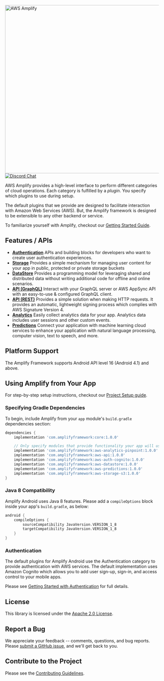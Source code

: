 <img src="https://s3.amazonaws.com/aws-mobile-hub-images/aws-amplify-logo.png" alt="AWS Amplify" width="550">

 <a href="https://discord.gg/jWVbPfC" target="_blank">
   <img src="https://img.shields.io/discord/308323056592486420?logo=discord"" alt="Discord Chat" />  
 </a>

AWS Amplify provides a high-level interface to perform different categories of
cloud operations. Each category is fulfilled by a _plugin_. You specify which
plugins to use during setup.

The default plugins that we provide are designed to facilitate interaction with
Amazon Web Services (AWS). But, the Amplify framework is designed to be
extensible to any other backend or service.

To familiarize yourself with Amplify, checkout our [Getting Started
Guide](https://docs.amplify.aws/start/q/integration/android).

## Features / APIs

- **[Authentication](https://docs.amplify.aws/lib/auth/getting-started/q/platform/android)**
  APIs and building blocks for developers who want to create user authentication
  experiences.
- **[Storage](https://docs.amplify.aws/lib/storage/getting-started/q/platform/android)**
  Provides a simple mechanism for managing user content for your app in public,
  protected or private storage buckets
- **[DataStore](https://docs.amplify.aws/lib/datastore/getting-started/q/platform/android)**
  Provides a programming model for leveraging shared and distributed data
  without writing additional code for offline and online scenarios.
- **[API
  (GraphQL)](https://docs.amplify.aws/lib/graphqlapi/getting-started/q/platform/android)**
  Interact with your GraphQL server or AWS AppSync API with an easy-to-use &
  configured GraphQL client.
- **[API
  (REST)](https://docs.amplify.aws/lib/restapi/getting-started/q/platform/android)**
  Provides a simple solution when making HTTP requests. It provides an
  automatic, lightweight signing process which complies with AWS Signature
  Version 4.
- **[Analytics](https://docs.amplify.aws/lib/analytics/getting-started/q/platform/android)**
  Easily collect analytics data for your app. Analytics data includes user
  sessions and other custom events.
- **[Predictions](https://docs.amplify.aws/lib/predictions/getting-started/q/platform/android)**
  Connect your application with machine learning cloud services to enhance your
  application with natural language processing, computer vision, text to speech,
  and more.

## Platform Support

The Amplify Framework supports Android API level 16 (Android 4.1) and above.

## Using Amplify from Your App

For step-by-step setup instructions, checkout our [Project Setup
guide](https://docs.amplify.aws/lib/project-setup/prereq/q/platform/android).

### Specifying Gradle Dependencies

To begin, include Amplify from your `app` module's `build.gradle`
dependencies section:

```groovy
dependencies {
    implementation 'com.amplifyframework:core:1.0.0'

    // Only specify modules that provide functionality your app will use
    implementation 'com.amplifyframework:aws-analytics-pinpoint:1.0.0'
    implementation 'com.amplifyframework:aws-api:1.0.0'
    implementation 'com.amplifyframework:aws-auth-cognito:1.0.0'
    implementation 'com.amplifyframework:aws-datastore:1.0.0'
    implementation 'com.amplifyframework:aws-predictions:1.0.0'
    implementation 'com.amplifyframework:aws-storage-s3:1.0.0'
}
```

### Java 8 Compatibility

Amplify Android uses Java 8 features. Please add a `compileOptions`
block inside your app's `build.gradle`, as below:

```gradle
android {
    compileOptions {
        sourceCompatibility JavaVersion.VERSION_1_8
        targetCompatibility JavaVersion.VERSION_1_8
    }
}
```

### Authentication

The default plugins for Amplify Android use the Authentication category to
provide authentication with AWS services. The default implementation uses Amazon
Cognito which allows you to add user sign-up, sign-in, and access control to
your mobile apps.

Please see [Getting Started with
Authentication](https://docs.amplify.aws/lib/auth/getting-started/q/platform/android)
for full details.

## License

This library is licensed under the [Apache 2.0 License](./LICENSE).

## Report a Bug

We appreciate your feedback -- comments, questions, and bug reports. Please
[submit a GitHub issue](https://github.com/aws-amplify/amplify-android/issues),
and we'll get back to you.

## Contribute to the Project

Please see the [Contributing Guidelines](./CONTRIBUTING.md).
